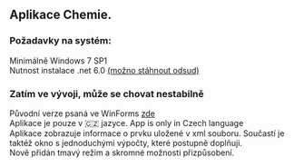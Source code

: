 ## Aplikace Chemie.
### Požadavky na systém:
<p>Minimálně Windows 7 SP1</br>
Nutnost instalace .net 6.0 <a href="https://dotnet.microsoft.com/en-us/download/dotnet/6.0">(možno stáhnout odsud)</a></p>

### Zatím ve vývoji, může se chovat nestabilně
<p>Původní verze psaná ve WinForms <a href="https://github.com/Johan5140/ChemieApp">zde</a></br>
Aplikace je pouze v 🇨🇿 jazyce. App is only in Czech language</br>
Aplikace zobrazuje informace o prvku uložené v xml souboru. Součastí je taktéž okno s jednoduchými výpočty, které postupně doplňuji.</br>
Nově přidán tmavý režim a skromné možnosti přizpůsobení.</p>




